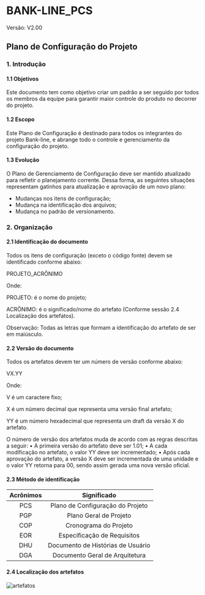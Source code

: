 # BANK-LINE_PCS

Versão: V2.00

## Plano de Configuração do Projeto

### 1. Introdução

#### 1.1	Objetivos
Este documento tem como objetivo criar um padrão a ser seguido por todos os membros da equipe para garantir maior controle do produto no decorrer do projeto.

#### 1.2	Escopo
Este Plano de Configuração é destinado para todos os integrantes do projeto Bank-line, e abrange todo o controle e gerenciamento da configuração do projeto.

#### 1.3	Evolução
O Plano de Gerenciamento de Configuração deve ser mantido atualizado para refletir o planejamento corrente. Dessa forma, as seguintes situações representam gatinhos para atualização e aprovação de um novo plano:
-	Mudanças nos itens de configuração;
-	Mudança na identificação dos arquivos;
-	Mudança no padrão de versionamento. 


### 2.	Organização

#### 2.1	Identificação do documento
Todos os itens de configuração (exceto o código fonte) devem se identificado conforme abaixo:
<p>
   PROJETO_ACRÔNIMO
   </p>

<p>
Onde:
  </p>
<p>
PROJETO: é o nome do projeto;
  </p>
<p>
ACRÔNIMO: é o significado/nome do artefato (Conforme sessão 2.4	Localização dos artefatos).
  </p>
  
<p>  
Observação: Todas as letras que formam a identificação do artefato de ser em maiúsculo.
  </p>
  
#### 2.2	Versão do documento
Todos os artefatos devem ter um número de versão conforme abaixo:
<p>
VX.YY
  </p>

<p>
Onde:
  </p>
<p>
V é um caractere fixo; 
  </p>
<p>
X é um número decimal que representa uma versão final artefato;
  </p>
<p>
YY é um número hexadecimal que representa um draft da versão X do artefato.
  </p>
  
O número de versão dos artefatos muda de acordo com as regras descritas a seguir:
•	A primeira versão do artefato deve ser 1.01;
•	A cada modificação no artefato, o valor YY deve ser incrementado;
•	Após cada aprovação do artefato, a versão X deve ser incrementada de uma unidade e o valor YY retorna para 00, sendo assim gerada uma nova versão oficial.

#### 2.3	Método de identificação
| Acrônimos | Significado |
|:---------------:|:-----------:|
| PCS | Plano de Configuração do Projeto |
| PGP |     Plano Geral de Projeto   |
| COP |          Cronograma do Projeto    | 
| EOR | Especificação de Requisitos |
| DHU | Documento de Histórias de Usuário |
| DGA | Documento Geral de Arquitetura |

#### 2.4	Localização dos artefatos
![artefatos](https://onedrive.live.com/?cid=A721D41664611AB4&id=A721D41664611AB4%2140280&parId=root&o=OneUp)

